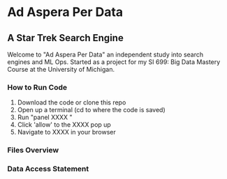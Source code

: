 # Ad Aspera Per Data
## A Star Trek Search Engine
Welcome to "Ad Aspera Per Data" an independent study into search engines and ML Ops. Started as a project for my SI 699: Big Data Mastery Course at the University of Michigan.

### How to Run Code
1. Download the code or clone this repo
2. Open up a terminal (cd to where the code is saved)
3. Run "panel XXXX "
4. Click 'allow' to the XXXX pop up
5. Navigate to XXXX in your browser

### Files Overview

### Data Access Statement
